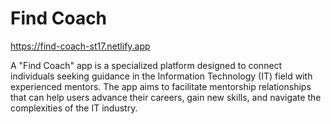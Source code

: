 # Find Coach

https://find-coach-st17.netlify.app

A "Find Coach" app is a specialized platform designed to connect individuals seeking guidance in the Information Technology (IT) field with experienced mentors. The app aims to facilitate mentorship relationships that can help users advance their careers, gain new skills, and navigate the complexities of the IT industry. 
